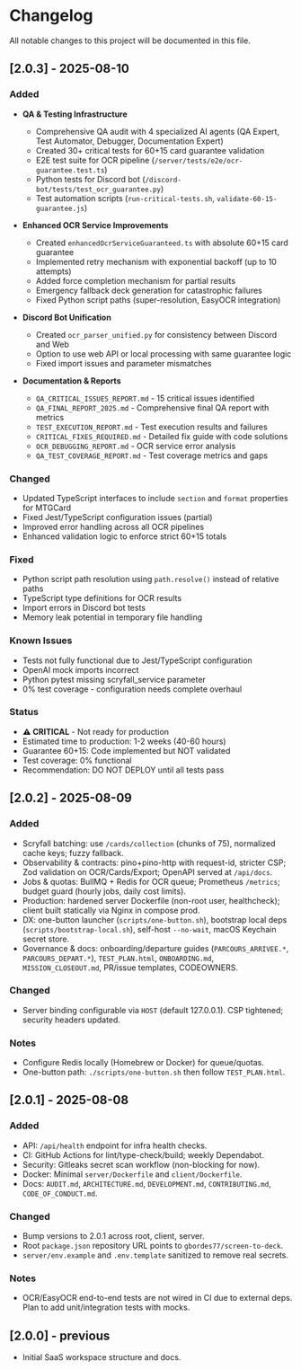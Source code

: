 # Changelog

All notable changes to this project will be documented in this file.

## [2.0.3] - 2025-08-10
### Added
- **QA & Testing Infrastructure**
  - Comprehensive QA audit with 4 specialized AI agents (QA Expert, Test Automator, Debugger, Documentation Expert)
  - Created 30+ critical tests for 60+15 card guarantee validation
  - E2E test suite for OCR pipeline (`/server/tests/e2e/ocr-guarantee.test.ts`)
  - Python tests for Discord bot (`/discord-bot/tests/test_ocr_guarantee.py`)
  - Test automation scripts (`run-critical-tests.sh`, `validate-60-15-guarantee.js`)

- **Enhanced OCR Service Improvements**
  - Created `enhancedOcrServiceGuaranteed.ts` with absolute 60+15 card guarantee
  - Implemented retry mechanism with exponential backoff (up to 10 attempts)
  - Added force completion mechanism for partial results
  - Emergency fallback deck generation for catastrophic failures
  - Fixed Python script paths (super-resolution, EasyOCR integration)

- **Discord Bot Unification**
  - Created `ocr_parser_unified.py` for consistency between Discord and Web
  - Option to use web API or local processing with same guarantee logic
  - Fixed import issues and parameter mismatches

- **Documentation & Reports**
  - `QA_CRITICAL_ISSUES_REPORT.md` - 15 critical issues identified
  - `QA_FINAL_REPORT_2025.md` - Comprehensive final QA report with metrics
  - `TEST_EXECUTION_REPORT.md` - Test execution results and failures
  - `CRITICAL_FIXES_REQUIRED.md` - Detailed fix guide with code solutions
  - `OCR_DEBUGGING_REPORT.md` - OCR service error analysis
  - `QA_TEST_COVERAGE_REPORT.md` - Test coverage metrics and gaps

### Changed
- Updated TypeScript interfaces to include `section` and `format` properties for MTGCard
- Fixed Jest/TypeScript configuration issues (partial)
- Improved error handling across all OCR pipelines
- Enhanced validation logic to enforce strict 60+15 totals

### Fixed
- Python script path resolution using `path.resolve()` instead of relative paths
- TypeScript type definitions for OCR results
- Import errors in Discord bot tests
- Memory leak potential in temporary file handling

### Known Issues
- Tests not fully functional due to Jest/TypeScript configuration
- OpenAI mock imports incorrect
- Python pytest missing scryfall_service parameter
- 0% test coverage - configuration needs complete overhaul

### Status
- **⚠️ CRITICAL** - Not ready for production
- Estimated time to production: 1-2 weeks (40-60 hours)
- Guarantee 60+15: Code implemented but NOT validated
- Test coverage: 0% functional
- Recommendation: DO NOT DEPLOY until all tests pass

## [2.0.2] - 2025-08-09
### Added
- Scryfall batching: use `/cards/collection` (chunks of 75), normalized cache keys; fuzzy fallback.
- Observability & contracts: pino+pino-http with request-id, stricter CSP; Zod validation on OCR/Cards/Export; OpenAPI served at `/api/docs`.
- Jobs & quotas: BullMQ + Redis for OCR queue; Prometheus `/metrics`; budget guard (hourly jobs, daily cost limits).
- Production: hardened server Dockerfile (non-root user, healthcheck); client built statically via Nginx in compose prod.
- DX: one-button launcher (`scripts/one-button.sh`), bootstrap local deps (`scripts/bootstrap-local.sh`), self-host `--no-wait`, macOS Keychain secret store.
- Governance & docs: onboarding/departure guides (`PARCOURS_ARRIVEE.*`, `PARCOURS_DEPART.*`), `TEST_PLAN.html`, `ONBOARDING.md`, `MISSION_CLOSEOUT.md`, PR/issue templates, CODEOWNERS.

### Changed
- Server binding configurable via `HOST` (default 127.0.0.1). CSP tightened; security headers updated.

### Notes
- Configure Redis locally (Homebrew or Docker) for queue/quotas.
- One-button path: `./scripts/one-button.sh` then follow `TEST_PLAN.html`.

## [2.0.1] - 2025-08-08
### Added
- API: `/api/health` endpoint for infra health checks.
- CI: GitHub Actions for lint/type-check/build; weekly Dependabot.
- Security: Gitleaks secret scan workflow (non-blocking for now).
- Docker: Minimal `server/Dockerfile` and `client/Dockerfile`.
- Docs: `AUDIT.md`, `ARCHITECTURE.md`, `DEVELOPMENT.md`, `CONTRIBUTING.md`, `CODE_OF_CONDUCT.md`.

### Changed
- Bump versions to 2.0.1 across root, client, server.
- Root `package.json` repository URL points to `gbordes77/screen-to-deck`.
- `server/env.example` and `.env.template` sanitized to remove real secrets.

### Notes
- OCR/EasyOCR end-to-end tests are not wired in CI due to external deps. Plan to add unit/integration tests with mocks.

## [2.0.0] - previous
- Initial SaaS workspace structure and docs.
